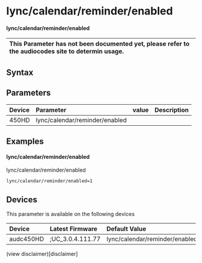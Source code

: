 ﻿---
description: lync/calendar/reminder/enabled
search: false
---

# lync/calendar/reminder/enabled

#### lync/calendar/reminder/enabled


| This Parameter has not been documented yet, please refer to the audiocodes site to determin usage.  | 
| :--- |

## Syntax

## Parameters
|Device|Parameter|value|Description|
|:---|:---|:---|:---|
| 450HD | lync/calendar/reminder/enabled |  |  |

## Examples
#### lync/calendar/reminder/enabled

lync/calendar/reminder/enabled

```
lync/calendar/reminder/enabled=1
```

## Devices
This parameter is available on the following devices

| Device | Latest Firmware | Default Value |
|:---|:---|:---|
| audc450HD | ;UC_3.0.4.111.77 | lync/calendar/reminder/enabled=1 

(view disclaimer)[disclaimer]
